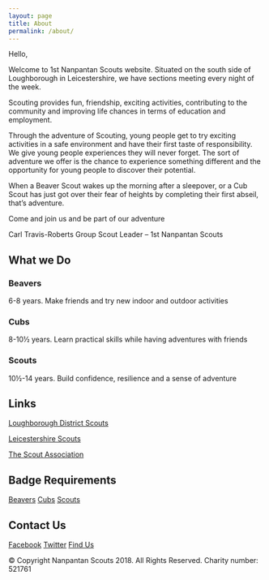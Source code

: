 ```yaml
---
layout: page
title: About
permalink: /about/
---
```


Hello,

Welcome to 1st Nanpantan Scouts website. Situated on the south side of Loughborough in Leicestershire, we have sections meeting every night of the week.

Scouting provides fun, friendship, exciting activities, contributing to the community and improving life chances in terms of education and employment.

Through the adventure of Scouting, young people get to try exciting activities in a safe environment and have their first taste of responsibility. We give young people experiences they will never forget. The sort of adventure we offer is the chance to experience something different and the opportunity for young people to discover their potential.

When a Beaver Scout wakes up the morning after a sleepover, or a Cub Scout has just got over their fear of heights by completing their first abseil, that’s adventure.

Come and join us and be part of our adventure

Carl Travis-Roberts
Group Scout Leader – 1st Nanpantan Scouts

## What we Do

### Beavers

6-8 years. Make friends and try new indoor and outdoor activities

### Cubs 

8-10½ years. Learn practical skills while having adventures with friends

### Scouts

10½-14 years. Build confidence, resilience and a sense of adventure 

## Links

[Loughborough District Scouts](https://www.loughboroughscouts.org.uk/) 

[Leicestershire Scouts](http://www.leicestershirescouts.org.uk/)

[The Scout Association](https://scouts.org.uk/)

## Badge Requirements

[Beavers](https://scouts.org.uk/beavers)
[Cubs](https://scouts.org.uk/cubs)
[Scouts](https://scouts.org.uk/scouts)

## Contact Us

[Facebook](https://www.facebook.com/NanpantanScouts/)
[Twitter](https://twitter.com/NanpantanScouts)
[Find Us](https://goo.gl/maps/X8FtP2yMQGx)


© Copyright Nanpantan Scouts 2018. All Rights Reserved. Charity number: 521761
